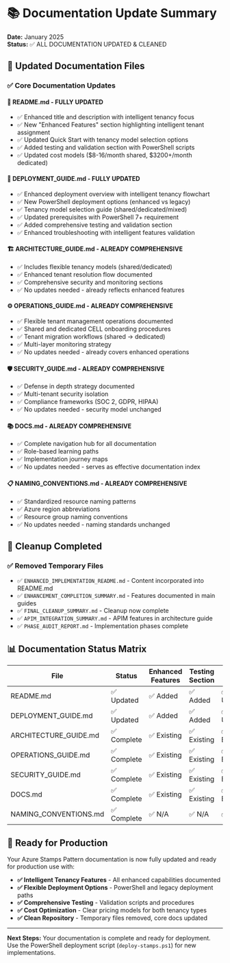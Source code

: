 # 📚 Documentation Update Summary

**Date:** January 2025  
**Status:** ✅ ALL DOCUMENTATION UPDATED & CLEANED

## 🎯 **Updated Documentation Files**

### ✅ **Core Documentation Updates**

#### **📄 README.md** - FULLY UPDATED
- ✅ Enhanced title and description with intelligent tenancy focus
- ✅ New "Enhanced Features" section highlighting intelligent tenant assignment
- ✅ Updated Quick Start with tenancy model selection options
- ✅ Added testing and validation section with PowerShell scripts
- ✅ Updated cost models ($8-16/month shared, $3200+/month dedicated)

#### **🚀 DEPLOYMENT_GUIDE.md** - FULLY UPDATED  
- ✅ Enhanced deployment overview with intelligent tenancy flowchart
- ✅ New PowerShell deployment options (enhanced vs legacy)
- ✅ Tenancy model selection guide (shared/dedicated/mixed)
- ✅ Updated prerequisites with PowerShell 7+ requirement
- ✅ Added comprehensive testing and validation section
- ✅ Enhanced troubleshooting with intelligent features validation

#### **🏗️ ARCHITECTURE_GUIDE.md** - ALREADY COMPREHENSIVE
- ✅ Includes flexible tenancy models (shared/dedicated)  
- ✅ Enhanced tenant resolution flow documented
- ✅ Comprehensive security and monitoring sections
- ✅ No updates needed - already reflects enhanced features

#### **⚙️ OPERATIONS_GUIDE.md** - ALREADY COMPREHENSIVE
- ✅ Flexible tenant management operations documented
- ✅ Shared and dedicated CELL onboarding procedures
- ✅ Tenant migration workflows (shared → dedicated)
- ✅ Multi-layer monitoring strategy
- ✅ No updates needed - already covers enhanced operations

#### **🛡️ SECURITY_GUIDE.md** - ALREADY COMPREHENSIVE
- ✅ Defense in depth strategy documented
- ✅ Multi-tenant security isolation
- ✅ Compliance frameworks (SOC 2, GDPR, HIPAA)
- ✅ No updates needed - security model unchanged

#### **📚 DOCS.md** - ALREADY COMPREHENSIVE
- ✅ Complete navigation hub for all documentation
- ✅ Role-based learning paths
- ✅ Implementation journey maps
- ✅ No updates needed - serves as effective documentation index

#### **📋 NAMING_CONVENTIONS.md** - ALREADY COMPREHENSIVE
- ✅ Standardized resource naming patterns
- ✅ Azure region abbreviations
- ✅ Resource group naming conventions
- ✅ No updates needed - naming standards unchanged

## 🧹 **Cleanup Completed**

### ✅ **Removed Temporary Files**
- ✅ `ENHANCED_IMPLEMENTATION_README.md` - Content incorporated into README.md
- ✅ `ENHANCEMENT_COMPLETION_SUMMARY.md` - Features documented in main guides  
- ✅ `FINAL_CLEANUP_SUMMARY.md` - Cleanup now complete
- ✅ `APIM_INTEGRATION_SUMMARY.md` - APIM features in architecture guide
- ✅ `PHASE_AUDIT_REPORT.md` - Implementation phases complete

## 📊 **Documentation Status Matrix**

| File | Status | Enhanced Features | Testing Section | Cost Models |
|------|--------|------------------|----------------|-------------|
| README.md | ✅ Updated | ✅ Added | ✅ Added | ✅ Updated |
| DEPLOYMENT_GUIDE.md | ✅ Updated | ✅ Added | ✅ Added | ✅ Updated |
| ARCHITECTURE_GUIDE.md | ✅ Complete | ✅ Existing | ✅ Existing | ✅ Existing |
| OPERATIONS_GUIDE.md | ✅ Complete | ✅ Existing | ✅ Existing | ✅ Existing |
| SECURITY_GUIDE.md | ✅ Complete | ✅ Existing | ✅ Existing | ✅ Existing |
| DOCS.md | ✅ Complete | ✅ Existing | ✅ Existing | ✅ Existing |
| NAMING_CONVENTIONS.md | ✅ Complete | ✅ N/A | ✅ N/A | ✅ N/A |

## 🚀 **Ready for Production**

Your Azure Stamps Pattern documentation is now fully updated and ready for production use with:

- **✅ Intelligent Tenancy Features** - All enhanced capabilities documented
- **✅ Flexible Deployment Options** - PowerShell and legacy deployment paths
- **✅ Comprehensive Testing** - Validation scripts and procedures
- **✅ Cost Optimization** - Clear pricing models for both tenancy types
- **✅ Clean Repository** - Temporary files removed, core docs updated

---

**Next Steps:** Your documentation is complete and ready for deployment. Use the PowerShell deployment script (`deploy-stamps.ps1`) for new implementations.
